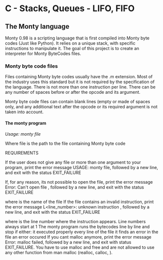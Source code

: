 # **C - Stacks, Queues - LIFO, FIFO**

## The Monty language


Monty 0.98 is a scripting language that is first compiled into Monty byte codes (Just like Python). It relies on a unique stack, with specific instructions to manipulate it. The goal of this project is to create an interpreter for Monty ByteCodes files.

### Monty byte code files


Files containing Monty byte codes usually have the .m extension. Most of the industry uses this standard but it is not required by the specification of the language. There is not more than one instruction per line. There can be any number of spaces before or after the opcode and its argument.

Monty byte code files can contain blank lines (empty or made of spaces only, and any additional text after the opcode or its required argument is not taken into account.

#### The monty program


*Usage: monty file*

Where file is the path to the file containing Monty byte code

REQUIREMENTS

If the user does not give any file or more than one argument to your program, print the error message USAGE: monty file, followed by a new line, and exit with the status EXIT_FAILURE

If, for any reason, its not possible to open the file, print the error message Error: Can't open file <file>, followed by a new line, and exit with the status EXIT_FAILURE

where <file> is the name of the file
If the file contains an invalid instruction, print the error message L<line_number>: unknown instruction <opcode>, followed by a new line, and exit with the status EXIT_FAILURE

where is the line number where the instruction appears.
Line numbers always start at 1
The monty program runs the bytecodes line by line and stop if either:
it executed properly every line of the file
it finds an error in the file
an error occured
If you cant malloc anymore, print the error message Error: malloc failed, followed by a new line, and exit with status EXIT_FAILURE.
You have to use malloc and free and are not allowed to use any other function from man malloc (realloc, calloc, ).